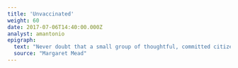 ```yaml
---
title: 'Unvaccinated'
weight: 60
date: 2017-07-06T14:40:00.000Z
analyst: amantonio
epigraph:
  text: "Never doubt that a small group of thoughtful, committed citizens can change the world; indeed, it's the only thing that ever has"
  source: "Margaret Mead"
---
```

